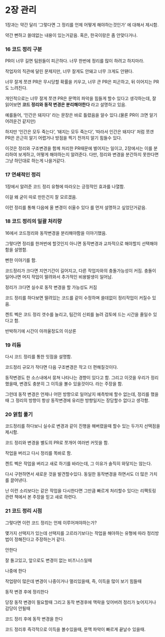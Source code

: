 # 2장 관리

1장과는 약간 달리 ‘그렇다면 그 정리를 언제 어떻게 해야하는것인가’ 에 대해서 제시함.

약간 뻔하고 쓸데없는 내용이 있는거같음. 혹은, 한국이랑은 좀 안맞다거나.

### 16 코드 정리 구분

PR이 너무 길면 팀원들이 피곤하다. 너무 한번에 정리를 많이 하려고 하지마라.

작업자의 직관에 달린 문제지만, 너무 잘게도 안돼고 너무 크게도 안됀다. 

너무 잘게 쪼갠 PR은 무시당할 확률을 키우고, 너무 큰 PR은 피곤하고, 뒤 이어지는 PR도 느려진다.

개인적으로는 너무 잘게 쪼갠 PR은 문맥의 파악을 힘들게 할수 있다고 생각하는데, 잘 읽어보면 **코드 정리와 동작 변경은 분리해야한다** 라고 설명하고 있음.

예를들어, ‘인간은 돼지다’ 라는 문장은 바로 틀렸음을 알수 있다.(물론 PR이 크면 알기어려운건 같지만)

하지만 ‘인간은 모두 죽는다’, ‘돼지는 모두 죽는다’, ‘따라서 인간은 돼지다’ 처럼 쪼갠 PR은 은근히 알기 어렵거나 방점을 찍기 전까지 알기 힘들수 있다.

이것은 정리와 구조변경을 함께 처리한 PR때문에 벌어지는 일이고, 2장에서는 이를 분리하여 보게하고, 어떻게 해야하는지 알려준다. 다만, 정리와 변경을 분간하지 못한다면 그냥 하던대로 하는게 나을거같다.

### 17 연쇄적인 정리

1장에서 알려준 코드 정리 유형에 따라오는 긍정적인 효과를 나열함.

이걸 왜 굳이 따로 만든건지 잘 모르겠음.

이런 정리를 통해 다음에 올 변경이 쉬울수 있다 를 먼저 설명하고 싶었던거같음.

### 18 코드 정리의 일괄 처리량

16에서 코드정리와 동작변경을 분리해야함을 이야기했음. 

그렇다면 정리를 한꺼번에 할것인지 아니면 동작변경과 교차적으로 해야할지 선택해야함을 설명함.

뻔한 이야기를 함. 

코드정리가 크다면 지연기간이 길어지고, 다른 작업자와의 충돌가능성이 커짐. 충돌이 일어나면 머지 작업이 딸려와서 추가적인 비용발생이 일어남.

정리가 크다면 실수로 동작 변경을 할 가능성도 커짐

코드 정리를 하다보면 딸려있는 코드를 같이 수정하며 쓸데없이 정리작업이 커질수 있음. 

켄트 벡은 코드 정리 갯수를 늘리고, 팀간의 신뢰를 늘려 검토에 드는 시간을 줄일수 있다고 함.

반박하기에 시간이 아까울정도의 이상론 

### 19 리듬

다시 코드 정리를 통한 잇점을 설명함.

코드정리 규모가 작다면 다음 구조변경은 작고 더 편해질것이다.

동작변경도 한 소스내에서 뭉쳐 나타나는 경향이 있다고 함. 그리고 이것을 우리가 정리했을때, 변경도 충분히 그 이득을 볼수 있을것이다. 라는 주장을 함.

그런데 동작 변경은 언제나 어떤 방향으로 일어날지 예측밖에 할수 없는데, 정리를 했을때 그 정리의 방향이 항상 동작변경에 유리한 방향일지는 장담할수 없다고 생각함.

### 20 얽힘 풀기

코드정리를 하다보니 실수로 변경과 같이 진행을 해버렸을때 할수 있는 두가지 선택점을 제시함.

코드 정리와 변경을 별도의 PR로 쪼개어 여러번 커밋을 함.

작업을 버리고 다시 정리를 똑바로 함. 

켄트 벡은 작업을 버리고 새로 하기를 바라는데, 그 이유가 솔직히 와닿지는 않는다.

다시 구현하면서 새로운 것을 발견할수있다. 동일한 동작변경을 하면서도 더 많은 가치를 끌어낸다.

난 이런 소리보다는 같은 작업을 다시한다면 그만큼 빠르게 처리할수 있다는 리팩토링 관련 책에서 본 주장을 믿고 새로 하련다.

### 21 코드 정리 시점

그렇다면 이런 코드 정리는 언제 이루어져야하는가?

몇가지 선택지가 있는데 선택지를 고르라기보다는 작업을 해야하는 유형에 따라 정리방법이 정해진다고 주장하는거 같다.

안한다 

잘 돌고있고, 앞으로도 변경이 없는 비즈니스일때

나중에 한다 

작업량이 많은데 변경이 나중이거나 멀리있을때, 즉, 이득을 많이 보기 힘들때

동작 변경 후에 정리한다

당장 동작 변경이 필요할때 그리고 동작 변경후에 맥락을 잊어버려 정리가 늦어지거나 감당이 안될때

코드 정리 후에 동작 변경을 한다

코드 정리후 즉각적으로 이득을 볼수있을때, 문맥 파악이 빠르게 끝날수 있을때.